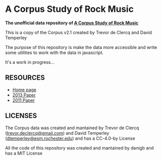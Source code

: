 # A Corpus Study of Rock Music

__The unofficial data repository of [A Corpus Study of Rock Music](http://theory.esm.rochester.edu/rock_corpus/index.html)__

This is a copy of the Corpus v2.1 created by Trevor de Clercq and David Temperley

The purpose of this repository is make the data more accessible and write some utilities to work with the data in javascript.

It's a work in progress...

## RESOURCES

- [Home page](http://theory.esm.rochester.edu/rock_corpus/index.html)
- [2013 Paper](http://theory.esm.rochester.edu/rock_corpus/temperley_declercq_2013.pdf)
- [2011 Paper](http://theory.esm.rochester.edu/rock_corpus/2011_paper/declercq_temperley_2011.pdf)

## LICENSES

The Corpus data was created and mantained by Trevor de Clercq (trevor.declercq@gmail.com) and David Temperley (dtemperley@esm.rochester.edu) and has a CC-4.0-by License

All the code of this repository was created and mantained by danigb and has a MIT License
